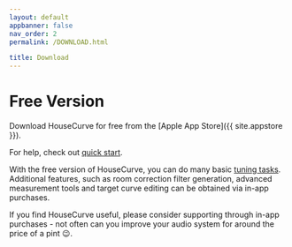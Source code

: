 ```yaml
---
layout: default
appbanner: false
nav_order: 2
permalink: /DOWNLOAD.html

title: Download
---
```


# Free Version

Download HouseCurve for free from the [Apple App Store]({{ site.appstore }}).

For help, check out [quick start](HELP.md).

With the free version of HouseCurve, you can do many basic [tuning tasks](tuning/TUNING.md).  Additional features, such as room correction filter generation, advanced measurement tools and target curve editing can be obtained via in-app purchases.

If you find HouseCurve useful, please consider supporting through in-app purchases - not often can you improve your audio system for around the price of a pint 😉.



